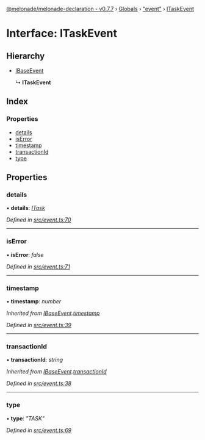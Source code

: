 [@melonade/melonade-declaration - v0.7.7](../README.md) › [Globals](../globals.md) › ["event"](../modules/_event_.md) › [ITaskEvent](_event_.itaskevent.md)

# Interface: ITaskEvent

## Hierarchy

* [IBaseEvent](_event_.ibaseevent.md)

  ↳ **ITaskEvent**

## Index

### Properties

* [details](_event_.itaskevent.md#details)
* [isError](_event_.itaskevent.md#iserror)
* [timestamp](_event_.itaskevent.md#timestamp)
* [transactionId](_event_.itaskevent.md#transactionid)
* [type](_event_.itaskevent.md#type)

## Properties

###  details

• **details**: *[ITask](_task_.itask.md)*

*Defined in [src/event.ts:70](https://github.com/devit-tel/melonade-declaration/blob/43597e6/src/event.ts#L70)*

___

###  isError

• **isError**: *false*

*Defined in [src/event.ts:71](https://github.com/devit-tel/melonade-declaration/blob/43597e6/src/event.ts#L71)*

___

###  timestamp

• **timestamp**: *number*

*Inherited from [IBaseEvent](_event_.ibaseevent.md).[timestamp](_event_.ibaseevent.md#timestamp)*

*Defined in [src/event.ts:39](https://github.com/devit-tel/melonade-declaration/blob/43597e6/src/event.ts#L39)*

___

###  transactionId

• **transactionId**: *string*

*Inherited from [IBaseEvent](_event_.ibaseevent.md).[transactionId](_event_.ibaseevent.md#transactionid)*

*Defined in [src/event.ts:38](https://github.com/devit-tel/melonade-declaration/blob/43597e6/src/event.ts#L38)*

___

###  type

• **type**: *"TASK"*

*Defined in [src/event.ts:69](https://github.com/devit-tel/melonade-declaration/blob/43597e6/src/event.ts#L69)*
